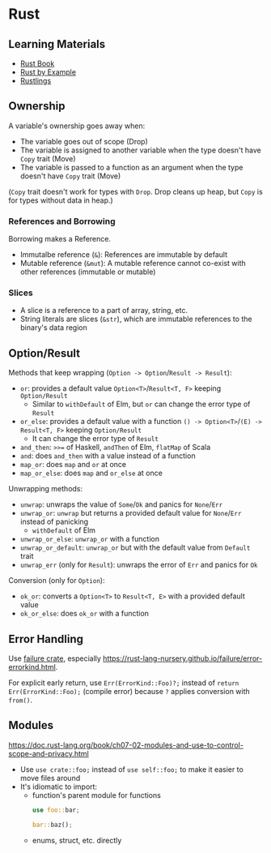 # Rust

## Learning Materials

- [Rust Book](https://doc.rust-lang.org/book/)
- [Rust by Example](https://doc.rust-lang.org/rust-by-example/)
- [Rustlings](https://github.com/rust-lang/rustlings)

## Ownership

A variable's ownership goes away when:

- The variable goes out of scope (Drop)
- The variable is assigned to another variable when the type doesn't have `Copy` trait (Move)
- The variable is passed to a function as an argument when the type doesn't have `Copy` trait (Move)

(`Copy` trait doesn't work for types with `Drop`. Drop cleans up heap, but `Copy` is for types without data in heap.)

### References and Borrowing

Borrowing makes a Reference.

- Immutalbe reference (`&`): References are immutable by default
- Mutable reference (`&mut`): A mutable reference cannot co-exist with other references (immutable or mutable)

### Slices

- A slice is a reference to a part of array, string, etc.
- String literals are slices (`&str`), which are immutable references to the binary's data region

## Option/Result

Methods that keep wrapping (`Option -> Option`/`Result -> Result`):

- `or`: provides a default value `Option<T>`/`Result<T, F>` keeping `Option/Result`
  - Similar to `withDefault` of Elm, but `or` can change the error type of `Result`
- `or_else`: provides a default value with a function `() -> Option<T>`/`(E) -> Result<T, F>` keeping `Option/Result`
  - It can change the error type of `Result`
- `and_then`: `>>=` of Haskell, `andThen` of Elm, `flatMap` of Scala
- `and`: does `and_then` with a value instead of a function
- `map_or`: does `map` and `or` at once
- `map_or_else`: does `map` and `or_else` at once

Unwrapping methods:

- `unwrap`: unwraps the value of `Some`/`Ok` and panics for `None`/`Err`
- `unwrap_or`: `unwrap` but returns a provided default value for `None`/`Err` instead of panicking
  - `withDefault` of Elm
- `unwrap_or_else`: `unwrap_or` with a function
- `unwrap_or_default`: `unwrap_or` but with the default value from `Default` trait
- `unwrap_err` (only for `Result`): unwraps the error of `Err` and panics for `Ok`

Conversion (only for `Option`):

- `ok_or`: converts a `Option<T>` to `Result<T, E>` with a provided default value
- `ok_or_else`: does `ok_or` with a function

## Error Handling

Use [failure crate](https://github.com/rust-lang-nursery/failure), especially https://rust-lang-nursery.github.io/failure/error-errorkind.html.

For explicit early return, use `Err(ErrorKind::Foo)?;` instead of `return Err(ErrorKind::Foo);` (compile error) because `?` applies conversion with `from()`.

## Modules

https://doc.rust-lang.org/book/ch07-02-modules-and-use-to-control-scope-and-privacy.html

- Use `use crate::foo;` instead of `use self::foo;` to make it easier to move files around
- It's idiomatic to import:
  - function's parent module for functions
    ```rs
    use foo::bar;
    
    bar::baz();
    ```
  - enums, struct, etc. directly
